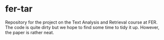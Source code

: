 # fer-tar
Repository for the project on the Text Analysis and Retrieval course at FER. The code is quite dirty but we hope to find some time to tidy it up. However, the paper is rather neat.
